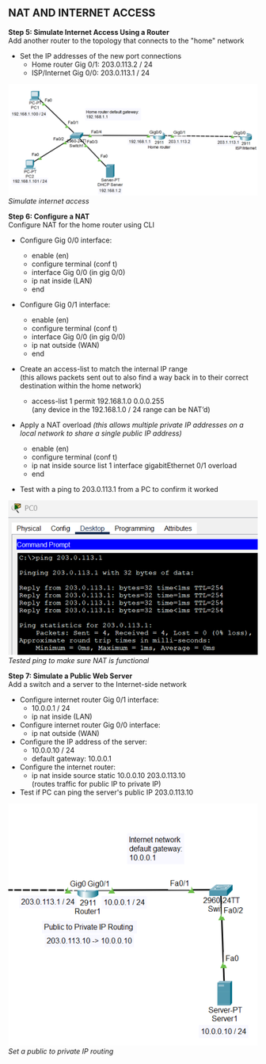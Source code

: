 ## NAT AND INTERNET ACCESS 

**Step 5: Simulate Internet Access Using a Router**  
Add another router to the topology that connects to the "home" network
- Set the IP addresses of the new port connections
  - Home router Gig 0/1: 203.0.113.2 / 24
  - ISP/Internet Gig 0/0: 203.0.113.1 / 24
  
![ISP/Internet Router](images/Step5-InternetRouter.png)  
*Simulate internet access*

**Step 6: Configure a NAT**  
Configure NAT for the home router using CLI
- Configure Gig 0/0 interface:
  - enable (en)
  - configure terminal (conf t)
  - interface Gig 0/0 (in gig 0/0)
  - ip nat inside (LAN)
  - end

- Configure Gig 0/1 interface:
  - enable (en)
  - configure terminal (conf t)
  - interface Gig 0/0 (in gig 0/0)
  - ip nat outside (WAN)
  - end

- Create an access-list to match the internal IP range  
(this allows packets sent out to also find a way back in to their correct destination within the home network)
  - access-list 1 permit 192.168.1.0  0.0.0.255  
(any device in the 192.168.1.0 / 24 range can be NAT’d)

- Apply a NAT overload
*(this allows multiple private IP addresses on a local network to share a single public IP address)*
  - enable (en)
  - configure terminal (conf t)
  - ip nat inside source list 1 interface gigabitEthernet 0/1 overload
  - end
- Test with a ping to 203.0.113.1 from a PC to confirm it worked  

![NAT ping test](images/Step6-NAT.png)  
*Tested ping to make sure NAT is functional*

**Step 7: Simulate a Public Web Server**  
Add a switch and a server to the Internet-side network 
- Configure internet router Gig 0/1 interface:
  - 10.0.0.1 / 24
  - ip nat inside (LAN)
- Configure internet router Gig 0/0 interface:
  - ip nat outside (WAN)
- Configure the IP address of the server:
  - 10.0.0.10 / 24
  - default gateway: 10.0.0.1
- Configure the internet router:
  -  ip nat inside source static 10.0.0.10 203.0.113.10  
    (routes traffic for public IP to private IP)  
- Test if PC can ping the server's public IP 203.0.113.10  

![Public to Private IP Routing](images/Step7-SimulatedWeb.png)  
*Set a public to private IP routing*
